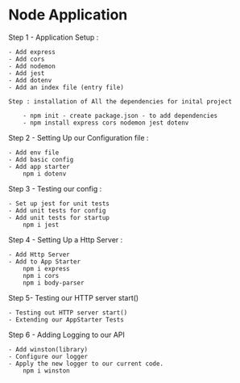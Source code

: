 # Node Application 

Step 1 - Application Setup :

    - Add express
    - Add cors 
    - Add nodemon
    - Add jest
    - Add dotenv 
    - Add an index file (entry file)
    
    Step : installation of All the dependencies for inital project

        - npm init - create package.json - to add dependencies
        - npm install express cors nodemon jest dotenv

Step 2 - Setting Up our Configuration file :

    - Add env file
    - Add basic config
    - Add app starter
        npm i dotenv

Step 3 - Testing our config :

    - Set up jest for unit tests
    - Add unit tests for config
    - Add unit tests for startup
        npm i jest

Step 4 - Setting Up a Http Server :

    - Add Http Server
    - Add to App Starter
        npm i express
        npm i cors
        npm i body-parser

Step 5-  Testing our HTTP server start()

    - Testing out HTTP server start()
    - Extending our AppStarter Tests


Step 6 - Adding Logging to our API
       
    - Add winston(library)
    - Configure our logger
    - Apply the new logger to our current code.
        npm i winston